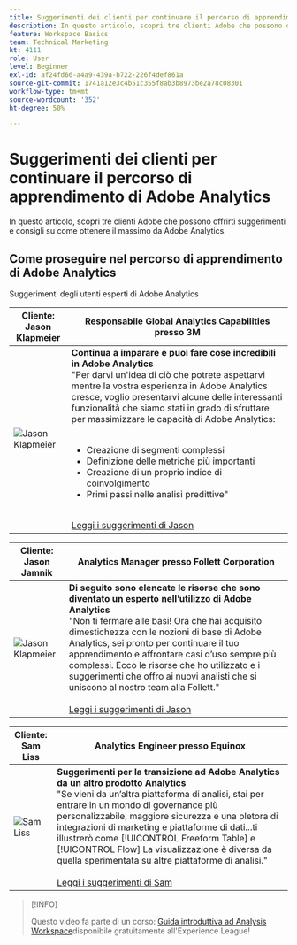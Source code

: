 ```yaml
---
title: Suggerimenti dei clienti per continuare il percorso di apprendimento di Adobe Analytics
description: In questo articolo, scopri tre clienti Adobe che possono offrirti suggerimenti e consigli su come ottenere il massimo da Adobe Analytics.
feature: Workspace Basics
team: Technical Marketing
kt: 4111
role: User
level: Beginner
exl-id: af24fd66-a4a9-439a-b722-226f4def861a
source-git-commit: 1741a12e3c4b51c355f8ab3b8973be2a78c08301
workflow-type: tm+mt
source-wordcount: '352'
ht-degree: 50%

---
```


# Suggerimenti dei clienti per continuare il percorso di apprendimento di Adobe Analytics

In questo articolo, scopri tre clienti Adobe che possono offrirti suggerimenti e consigli su come ottenere il massimo da Adobe Analytics.

## Come proseguire nel percorso di apprendimento di Adobe Analytics

Suggerimenti degli utenti esperti di Adobe Analytics

| Cliente:<br>Jason Klapmeier | Responsabile Global Analytics Capabilities presso 3M |
|------------|------------|
| ![Jason Klapmeier](assets/jasonklapmeier.jpg) | **Continua a imparare e puoi fare cose incredibili in Adobe Analytics** <br> &quot;Per darvi un&#39;idea di ciò che potrete aspettarvi mentre la vostra esperienza in Adobe Analytics cresce, voglio presentarvi alcune delle interessanti funzionalità che siamo stati in grado di sfruttare per massimizzare le capacità di Adobe Analytics: <br><br><ul><li>Creazione di segmenti complessi</li><li>Definizione delle metriche più importanti</li><li>Creazione di un proprio indice di coinvolgimento</li><li>Primi passi nelle analisi predittive&quot;</li></ul><br>[Leggi i suggerimenti di Jason](https://experienceleaguecommunities.adobe.com/t5/Adobe-Analytics-Discussions/Incredible-Things-You-Can-Do-in-Adobe-Analytics/td-p/354333) |

| Cliente:<br>Jason Jamnik | Analytics Manager presso Follett Corporation |
|------------|------------|
| ![Jason Klapmeier](assets/jasonjamnik.jpg) | **Di seguito sono elencate le risorse che sono diventato un esperto nell’utilizzo di Adobe Analytics** <br> &quot;Non ti fermare alle basi! Ora che hai acquisito dimestichezza con le nozioni di base di Adobe Analytics, sei pronto per continuare il tuo apprendimento e affrontare casi d’uso sempre più complessi. Ecco le risorse che ho utilizzato e i suggerimenti che offro ai nuovi analisti che si uniscono al nostro team alla Follett.&quot;<br><br>[Leggi i suggerimenti di Jason](https://experienceleaguecommunities.adobe.com/t5/Adobe-Analytics-Discussions/Here-are-the-resources-I-used-to-become-an-expert-at-using-Adobe/m-p/354226) |

| Cliente:<br>Sam Liss | Analytics Engineer presso Equinox |
|------------|------------|
| ![Sam Liss](assets/samliss.jpg) | **Suggerimenti per la transizione ad Adobe Analytics da un altro prodotto Analytics** <br> &quot;Se vieni da un’altra piattaforma di analisi, stai per entrare in un mondo di governance più personalizzabile, maggiore sicurezza e una pletora di integrazioni di marketing e piattaforme di dati...ti illustrerò come [!UICONTROL Freeform Table] e [!UICONTROL Flow] La visualizzazione è diversa da quella sperimentata su altre piattaforme di analisi.&quot;<br><br>[Leggi i suggerimenti di Sam](https://experienceleaguecommunities.adobe.com/t5/Adobe-Analytics-Discussions/An-Analyst-s-Quick-Start-Guide-Switching-to-Adobe/td-p/354312) |

>[!INFO]
>
> Questo video fa parte di un corso: [Guida introduttiva ad Analysis Workspace](https://experienceleague.adobe.com/?recommended=Analytics-U-1-2020.1.workspace&amp;lang=it)disponibile gratuitamente all&#39;Experience League!
